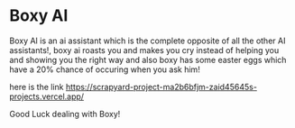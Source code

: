 # Boxy AI
Boxy AI is an ai assistant which is the complete opposite of all the other AI assistants!,
boxy ai roasts you and makes you cry instead of helping you and showing you the right way
and also boxy has some easter eggs which have a 20% chance of occuring when you ask him!

here is the link <a>https://scrapyard-project-ma2b6bfjm-zaid45645s-projects.vercel.app/</a>

Good Luck dealing with Boxy!
